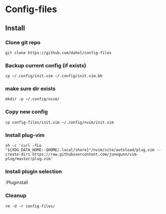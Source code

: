 # Config-files

## Install

### Clone git repo

`git clone https://github.com/dahol/config-files`

### Backup current config (if exists)

`cp ~/.config/init.vim ~/.config/init.vim.bk`

### make sure dir exists

`mkdir -p ~/.config/nvim/`

### Copy new config

`cp config-files/init.vim ~/.config/nvim/init.vim`

### Install plug-vim

`sh -c 'curl -fLo "${XDG_DATA_HOME:-$HOME/.local/share}"/nvim/site/autoload/plug.vim --create-dirs https://raw.githubusercontent.com/junegunn/vim-plug/master/plug.vim'`

### Install plugin selection

:Pluginstall

### Cleanup

`rm -d -r config-files/`
